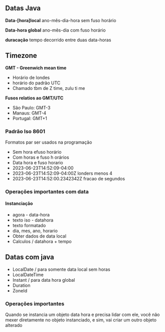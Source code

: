 ## Datas Java

**Data-[hora]local**
ano-mês-dia-hora sem fuso horário

**Data-hora global**
ano-mês-dia com fuso horário

**duracação**
tempo decorrido entre duas data-horas

## Timezone
**GMT - Greenwich mean time**
- Horário de londes
- horário do padrão UTC
- Chamado tbm de Z time, zulu ti me

**Fusos relatios ao GMT/UTC**
- São Paulo: GMT-3
- Manaus: GMT-4
- Portugal: GMT+1

### Padrão Iso 8601
Formatos par ser usados na programação
- Sem hora efuso horário
- Com  horas e fuso h orários
- Data hora e fuso horario
- 2023-06-23T14:52:09-04:00
- 2023-06-23T14:52:09-04:00Z londers menos 4
- 2023-06-23T14:52:00.2342342Z fracao de segundos


### Operações importantes com data

#### Instanciação
- agora - data-hora
- texto iso - datahora
- texto formatado 
- dia, mes, ano, horario
- Obter dados de data local
- Calculos / datahora + tempo

## Datas com java
- LocalDate / para somente data local sem  horas
- LocalDateTime 
- Instant / para data hora global
- Duration
- ZoneId

### Operações importantes
Quando se instancia um objeto data hora e precisa lidar com ele, você não mexer diretamente
no objeto instanciado, e sim, vai criar um outro objeto alterado



